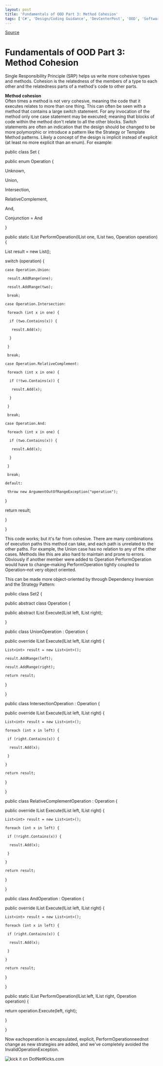 ```yaml
---
layout: post
title: 'Fundamentals of OOD Part 3: Method Cohesion'
tags: ['C#', 'Design/Coding Guidance', 'DevCenterPost', 'OOD', 'Software Development', 'msmvps', 'June 2008']
---
```

[Source](http://blogs.msmvps.com/peterritchie/2008/06/10/fundamentals-of-ood-part-3-method-cohesion/ "Permalink to Fundamentals of OOD Part 3: Method Cohesion")

# Fundamentals of OOD Part 3: Method Cohesion

Single Responsibility Principle (SRP) helps us write more cohesive types and methods. Cohesion is the relatedness of the members of a type to each other and the relatedness parts of a method's code to other parts.

**Method cohesion**  
Often times a method is not very cohesive, meaning the code that it executes relates to more than one thing. This can often be seen with a method that contains a large switch statement. For any invocation of the method only one case statement may be executed; meaning that blocks of code within the method don't relate to all the other blocks. Switch statements are often an indication that the design should be changed to be more polymorphic or introduce a pattern like the Strategy or Template Method patterns. Likely a concept of the design is implicit instead of explicit (at least no more explicit than an enum). For example:  

  

 public class Set {

  public enum Operation {

   Unknown,

   Union,

   Intersection,

   RelativeComplement,

   And,

   Conjunction = And

  }



  public static IList<int> PerformOperation(IList<int> one, IList<int> two, Operation operation) {

   List<int> result = new List<int>();

   switch (operation) {

    case Operation.Union:

     result.AddRange(one);

     result.AddRange(two);

     break;

    case Operation.Intersection:

     foreach (int x in one) {

      if (two.Contains(x)) {

       result.Add(x);

      }

     }

     break;

    case Operation.RelativeComplement:

     foreach (int x in one) {

      if (!two.Contains(x)) {

       result.Add(x);

      }

     }

     break;

    case Operation.And:

     foreach (int x in one) {

      if (two.Contains(x)) {

       result.Add(x);

      }

     }

     break;

    default:

     throw new ArgumentOutOfRangeException("operation");

   }

   return result;

  }

 }

This code works; but it's far from cohesive. There are many combinations of execution paths this method can take, and each path is unrelated to the other paths. For example, the Union case has no relation to any of the other cases. Methods like this are also hard to maintain and prone to errors. Obviously if another member were added to Operation PerformOperation would have to change–making PerformOperation tightly coupled to Operation–not very object oriented.

This can be made more object-oriented by through Dependency Inversion and the Strategy Pattern:

  

 public class Set2 {

  public abstract class Operation {

   public abstract IList<int> Execute(IList<int> left, IList<int> right);

  }



  public class UnionOperation : Operation {

   public override IList<int> Execute(IList<int> left, IList<int> right) {

    List<int> result = new List<int>();

    result.AddRange(left);

    result.AddRange(right);

    return result;

   }

  }



  public class IntersectionOperation : Operation {

   public override IList<int> Execute(IList<int> left, IList<int> right) {

    List<int> result = new List<int>();

    foreach (int x in left) {

     if (right.Contains(x)) {

      result.Add(x);

     }

    }

    return result;

   }

  }



  public class RelativeComplementOperation : Operation {

   public override IList<int> Execute(IList<int> left, IList<int> right) {

    List<int> result = new List<int>();

    foreach (int x in left) {

     if (!right.Contains(x)) {

      result.Add(x);

     }

    }

    return result;

   }

  }



  public class AndOperation : Operation {

   public override IList<int> Execute(IList<int> left, IList<int> right) {

    List<int> result = new List<int>();

    foreach (int x in left) {

     if (right.Contains(x)) {

      result.Add(x);

     }

    }

    return result;

   }

  }

  public static IList<int> PerformOperation(IList<int> left, IList<int> right, Operation operation) {

   return operation.Execute(left, right);

  }

 }

Now eachoperation is encapsulated, explicit, PerformOperationneednot change as new strategies are added, and we've completely avoided the InvalidOperationException.

![kick it on DotNetKicks.com][1]

[1]: http://www.dotnetkicks.com/Services/Images/KickItImageGenerator.ashx?url=http%3a%2f%2fmsmvps.com%2fblogs%2fpeterritchie%2farchive%2f2008%2f06%2f10%2ffundamentals-of-ood-part-3-method-cohesion.aspx


